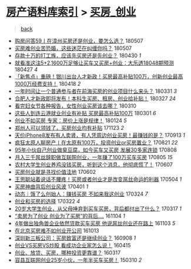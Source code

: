 [房产语料库索引](../../README.md)  > [买房_创业](买房_创业.md)
====
> [back](../README.md)

- [购房问答59丨在漳州买房还是创业，要怎么选？](http://jkwz.applinzi.com/ittc/7100467353563431953.html#%E8%B4%AD%E6%88%BF%E9%97%AE%E7%AD%9459%E4%B8%A8%E5%9C%A8%E6%BC%B3%E5%B7%9E%E4%B9%B0%E6%88%BF%E8%BF%98%E6%98%AF%E5%88%9B%E4%B8%9A%EF%BC%8C%E8%A6%81%E6%80%8E%E4%B9%88%E9%80%89%EF%BC%9F) 180507  
- [买房难创业苦恐婚，这些迷茫在纠缠你吗？](http://jkwz.applinzi.com/ittc/7100283270191383568.html#%E4%B9%B0%E6%88%BF%E9%9A%BE%E5%88%9B%E4%B8%9A%E8%8B%A6%E6%81%90%E5%A9%9A%EF%BC%8C%E8%BF%99%E4%BA%9B%E8%BF%B7%E8%8C%AB%E5%9C%A8%E7%BA%A0%E7%BC%A0%E4%BD%A0%E5%90%97%EF%BC%9F) 180507  
- [存款十万的打工族，应该先买房还是先创业？](http://jkwz.applinzi.com/ittc/7097889366619980810.html#%E5%AD%98%E6%AC%BE%E5%8D%81%E4%B8%87%E7%9A%84%E6%89%93%E5%B7%A5%E6%97%8F%EF%BC%8C%E5%BA%94%E8%AF%A5%E5%85%88%E4%B9%B0%E6%88%BF%E8%BF%98%E6%98%AF%E5%85%88%E5%88%9B%E4%B8%9A%EF%BC%9F) 180430 *1* 
- [就看准这注5+2,1600万足够让买车又买房+创业：大乐透18048期预测](http://jkwz.applinzi.com/ittc/7096351753840886794.html#%E5%B0%B1%E7%9C%8B%E5%87%86%E8%BF%99%E6%B3%A85%2B2%2C1600%E4%B8%87%E8%B6%B3%E5%A4%9F%E8%AE%A9%E4%B9%B0%E8%BD%A6%E5%8F%88%E4%B9%B0%E6%88%BF%2B%E5%88%9B%E4%B8%9A%EF%BC%9A%E5%A4%A7%E4%B9%90%E9%80%8F18048%E6%9C%9F%E9%A2%84%E6%B5%8B) 180427 *4* 
- [「新焦点」重磅！银川出台人才新政！买房最高补贴100万，创新创业最高1000万经费支持！](http://jkwz.applinzi.com/ittc/7093337492029965323.html#%E3%80%8C%E6%96%B0%E7%84%A6%E7%82%B9%E3%80%8D%E9%87%8D%E7%A3%85%EF%BC%81%E9%93%B6%E5%B7%9D%E5%87%BA%E5%8F%B0%E4%BA%BA%E6%89%8D%E6%96%B0%E6%94%BF%EF%BC%81%E4%B9%B0%E6%88%BF%E6%9C%80%E9%AB%98%E8%A1%A5%E8%B4%B4100%E4%B8%87%EF%BC%8C%E5%88%9B%E6%96%B0%E5%88%9B%E4%B8%9A%E6%9C%80%E9%AB%981000%E4%B8%87%E7%BB%8F%E8%B4%B9%E6%94%AF%E6%8C%81%EF%BC%81) 180418 *2* 
- [一年时间让一个普通参与者在前海买房的创业项目什么来头？](http://jkwz.applinzi.com/ittc/7086736164595958794.html#%E4%B8%80%E5%B9%B4%E6%97%B6%E9%97%B4%E8%AE%A9%E4%B8%80%E4%B8%AA%E6%99%AE%E9%80%9A%E5%8F%82%E4%B8%8E%E8%80%85%E5%9C%A8%E5%89%8D%E6%B5%B7%E4%B9%B0%E6%88%BF%E7%9A%84%E5%88%9B%E4%B8%9A%E9%A1%B9%E7%9B%AE%E4%BB%80%E4%B9%88%E6%9D%A5%E5%A4%B4%EF%BC%9F) 180331 *3* 
- [合肥人才新政即将发布！本科生买房、租房、创业给补贴！](http://jkwz.applinzi.com/ittc/7085092919826711568.html#%E5%90%88%E8%82%A5%E4%BA%BA%E6%89%8D%E6%96%B0%E6%94%BF%E5%8D%B3%E5%B0%86%E5%8F%91%E5%B8%83%EF%BC%81%E6%9C%AC%E7%A7%91%E7%94%9F%E4%B9%B0%E6%88%BF%E3%80%81%E7%A7%9F%E6%88%BF%E3%80%81%E5%88%9B%E4%B8%9A%E7%BB%99%E8%A1%A5%E8%B4%B4%EF%BC%81) 180327 *24* 
- [看完妇女节各种报告，女性创业买房该去哪？](http://jkwz.applinzi.com/ittc/7078924413754147856.html#%E7%9C%8B%E5%AE%8C%E5%A6%87%E5%A5%B3%E8%8A%82%E5%90%84%E7%A7%8D%E6%8A%A5%E5%91%8A%EF%BC%8C%E5%A5%B3%E6%80%A7%E5%88%9B%E4%B8%9A%E4%B9%B0%E6%88%BF%E8%AF%A5%E5%8E%BB%E5%93%AA%EF%BC%9F) 180310  
- [这些人到连云港就业创业有补贴 买房最高补贴100万](http://jkwz.applinzi.com/ittc/7075465823496176656.html#%E8%BF%99%E4%BA%9B%E4%BA%BA%E5%88%B0%E8%BF%9E%E4%BA%91%E6%B8%AF%E5%B0%B1%E4%B8%9A%E5%88%9B%E4%B8%9A%E6%9C%89%E8%A1%A5%E8%B4%B4+%E4%B9%B0%E6%88%BF%E6%9C%80%E9%AB%98%E8%A1%A5%E8%B4%B4100%E4%B8%87) 180301 *6* 
- [创业不如买房 专家：房价上涨是规律！](http://jkwz.applinzi.com/ittc/7062130565413602321.html#%E5%88%9B%E4%B8%9A%E4%B8%8D%E5%A6%82%E4%B9%B0%E6%88%BF+%E4%B8%93%E5%AE%B6%EF%BC%9A%E6%88%BF%E4%BB%B7%E4%B8%8A%E6%B6%A8%E6%98%AF%E8%A7%84%E5%BE%8B%EF%BC%81) 180124 *5* 
- [郑州人可以领钱了，买房创业均有补贴](http://jkwz.applinzi.com/ittc/7039147047742080016.html#%E9%83%91%E5%B7%9E%E4%BA%BA%E5%8F%AF%E4%BB%A5%E9%A2%86%E9%92%B1%E4%BA%86%EF%BC%8C%E4%B9%B0%E6%88%BF%E5%88%9B%E4%B8%9A%E5%9D%87%E6%9C%89%E8%A1%A5%E8%B4%B4) 171123 *2* 
- [天价iPhone8发布有人卖肾，有人凭周边创业买房！最赚钱的是？](http://jkwz.applinzi.com/ittc/7012816155759346704.html#%E5%A4%A9%E4%BB%B7iPhone8%E5%8F%91%E5%B8%83%E6%9C%89%E4%BA%BA%E5%8D%96%E8%82%BE%EF%BC%8C%E6%9C%89%E4%BA%BA%E5%87%AD%E5%91%A8%E8%BE%B9%E5%88%9B%E4%B8%9A%E4%B9%B0%E6%88%BF%EF%BC%81%E6%9C%80%E8%B5%9A%E9%92%B1%E7%9A%84%E6%98%AF%EF%BC%9F) 170913 *1* 
- [疯狂太原人聊房产丨在太原有100万，投资创业or买房置业？](http://jkwz.applinzi.com/ittc/7004214294064137232.html#%E7%96%AF%E7%8B%82%E5%A4%AA%E5%8E%9F%E4%BA%BA%E8%81%8A%E6%88%BF%E4%BA%A7%E4%B8%A8%E5%9C%A8%E5%A4%AA%E5%8E%9F%E6%9C%89100%E4%B8%87%EF%BC%8C%E6%8A%95%E8%B5%84%E5%88%9B%E4%B8%9Aor%E4%B9%B0%E6%88%BF%E7%BD%AE%E4%B8%9A%EF%BC%9F) 170821 *22* 
- [95年小伙自己创业做臭豆腐，如今买车又买房 发展30多家连锁](http://jkwz.applinzi.com/ittc/6996477662565237776.html#95%E5%B9%B4%E5%B0%8F%E4%BC%99%E8%87%AA%E5%B7%B1%E5%88%9B%E4%B8%9A%E5%81%9A%E8%87%AD%E8%B1%86%E8%85%90%EF%BC%8C%E5%A6%82%E4%BB%8A%E4%B9%B0%E8%BD%A6%E5%8F%88%E4%B9%B0%E6%88%BF+%E5%8F%91%E5%B1%9530%E5%A4%9A%E5%AE%B6%E8%BF%9E%E9%94%81) 170808  
- [月入三千屌丝辞职做互联网创业，一年赚了100万买车买房](http://jkwz.applinzi.com/ittc/6998095841095844880.html#%E6%9C%88%E5%85%A5%E4%B8%89%E5%8D%83%E5%B1%8C%E4%B8%9D%E8%BE%9E%E8%81%8C%E5%81%9A%E4%BA%92%E8%81%94%E7%BD%91%E5%88%9B%E4%B8%9A%EF%BC%8C%E4%B8%80%E5%B9%B4%E8%B5%9A%E4%BA%86100%E4%B8%87%E4%B9%B0%E8%BD%A6%E4%B9%B0%E6%88%BF) 170805 *15* 
- [农村大学生创业养鸡没钱买房，听到这个消息，他彻底慌了！](http://jkwz.applinzi.com/ittc/6976442886089344004.html#%E5%86%9C%E6%9D%91%E5%A4%A7%E5%AD%A6%E7%94%9F%E5%88%9B%E4%B8%9A%E5%85%BB%E9%B8%A1%E6%B2%A1%E9%92%B1%E4%B9%B0%E6%88%BF%EF%BC%8C%E5%90%AC%E5%88%B0%E8%BF%99%E4%B8%AA%E6%B6%88%E6%81%AF%EF%BC%8C%E4%BB%96%E5%BD%BB%E5%BA%95%E6%85%8C%E4%BA%86%EF%BC%81) 170607  
- [买房创业就是寻找价值洼地](http://jkwz.applinzi.com/ittc/6974570576424207365.html#%E4%B9%B0%E6%88%BF%E5%88%9B%E4%B8%9A%E5%B0%B1%E6%98%AF%E5%AF%BB%E6%89%BE%E4%BB%B7%E5%80%BC%E6%B4%BC%E5%9C%B0) 170602  
- [王思聪站着说话不腰疼！买房或者创业才是改变屌丝命运的利器](http://jkwz.applinzi.com/ittc/6963871214463353860.html#%E7%8E%8B%E6%80%9D%E8%81%AA%E7%AB%99%E7%9D%80%E8%AF%B4%E8%AF%9D%E4%B8%8D%E8%85%B0%E7%96%BC%EF%BC%81%E4%B9%B0%E6%88%BF%E6%88%96%E8%80%85%E5%88%9B%E4%B8%9A%E6%89%8D%E6%98%AF%E6%94%B9%E5%8F%98%E5%B1%8C%E4%B8%9D%E5%91%BD%E8%BF%90%E7%9A%84%E5%88%A9%E5%99%A8) 170504 *1* 
- [买房神曲背后创业风波](http://jkwz.applinzi.com/ittc/6951606387686769668.html#%E4%B9%B0%E6%88%BF%E7%A5%9E%E6%9B%B2%E8%83%8C%E5%90%8E%E5%88%9B%E4%B8%9A%E9%A3%8E%E6%B3%A2) 170401 *1* 
- [动态｜饿了么创始人：赚钱买房 不如来我这创业](http://jkwz.applinzi.com/ittc/6948596557124469764.html#%E5%8A%A8%E6%80%81%EF%BD%9C%E9%A5%BF%E4%BA%86%E4%B9%88%E5%88%9B%E5%A7%8B%E4%BA%BA%EF%BC%9A%E8%B5%9A%E9%92%B1%E4%B9%B0%E6%88%BF+%E4%B8%8D%E5%A6%82%E6%9D%A5%E6%88%91%E8%BF%99%E5%88%9B%E4%B8%9A) 170324 *7* 
- [创业和买房的选择](http://jkwz.applinzi.com/ittc/6947830739893748740.html#%E5%88%9B%E4%B8%9A%E5%92%8C%E4%B9%B0%E6%88%BF%E7%9A%84%E9%80%89%E6%8B%A9) 170322 *4* 
- [20岁大学生创业，从父母唾弃到买车买房，背后都付出了什么？](http://jkwz.applinzi.com/ittc/6946027195511342084.html#20%E5%B2%81%E5%A4%A7%E5%AD%A6%E7%94%9F%E5%88%9B%E4%B8%9A%EF%BC%8C%E4%BB%8E%E7%88%B6%E6%AF%8D%E5%94%BE%E5%BC%83%E5%88%B0%E4%B9%B0%E8%BD%A6%E4%B9%B0%E6%88%BF%EF%BC%8C%E8%83%8C%E5%90%8E%E9%83%BD%E4%BB%98%E5%87%BA%E4%BA%86%E4%BB%80%E4%B9%88%EF%BC%9F) 170317 *1* 
- [“卖房为了创业 创业为了买房”的背后....](http://jkwz.applinzi.com/ittc/6896564568536384517.html#%E2%80%9C%E5%8D%96%E6%88%BF%E4%B8%BA%E4%BA%86%E5%88%9B%E4%B8%9A+%E5%88%9B%E4%B8%9A%E4%B8%BA%E4%BA%86%E4%B9%B0%E6%88%BF%E2%80%9D%E7%9A%84%E8%83%8C%E5%90%8E....) 161104 *1* 
- [4年做出独角兽企业依然贷款买车买房 他说屌丝创业还在路上](http://jkwz.applinzi.com/ittc/6896312368006431748.html#4%E5%B9%B4%E5%81%9A%E5%87%BA%E7%8B%AC%E8%A7%92%E5%85%BD%E4%BC%81%E4%B8%9A%E4%BE%9D%E7%84%B6%E8%B4%B7%E6%AC%BE%E4%B9%B0%E8%BD%A6%E4%B9%B0%E6%88%BF+%E4%BB%96%E8%AF%B4%E5%B1%8C%E4%B8%9D%E5%88%9B%E4%B8%9A%E8%BF%98%E5%9C%A8%E8%B7%AF%E4%B8%8A) 161103 *5* 
- [在北京买房难不如创业开公司](http://jkwz.applinzi.com/ittc/6888512300293555205.html#%E5%9C%A8%E5%8C%97%E4%BA%AC%E4%B9%B0%E6%88%BF%E9%9A%BE%E4%B8%8D%E5%A6%82%E5%88%9B%E4%B8%9A%E5%BC%80%E5%85%AC%E5%8F%B8) 161013  
- [深圳新三板公司：买房致富还是继续创业？](http://jkwz.applinzi.com/ittc/6875452737428390916.html#%E6%B7%B1%E5%9C%B3%E6%96%B0%E4%B8%89%E6%9D%BF%E5%85%AC%E5%8F%B8%EF%BC%9A%E4%B9%B0%E6%88%BF%E8%87%B4%E5%AF%8C%E8%BF%98%E6%98%AF%E7%BB%A7%E7%BB%AD%E5%88%9B%E4%B8%9A%EF%BC%9F) 160908 *1* 
- [创业VS买房VS炒股 看成功企业家怎么说！](http://jkwz.applinzi.com/ittc/6821391173943821316.html#%E5%88%9B%E4%B8%9AVS%E4%B9%B0%E6%88%BFVS%E7%82%92%E8%82%A1+%E7%9C%8B%E6%88%90%E5%8A%9F%E4%BC%81%E4%B8%9A%E5%AE%B6%E6%80%8E%E4%B9%88%E8%AF%B4%EF%BC%81) 160415  
- [创业、放贷、买房，哪种投资更靠谱？](http://jkwz.applinzi.com/ittc/6810637683961365508.html#%E5%88%9B%E4%B8%9A%E3%80%81%E6%94%BE%E8%B4%B7%E3%80%81%E4%B9%B0%E6%88%BF%EF%BC%8C%E5%93%AA%E7%A7%8D%E6%8A%95%E8%B5%84%E6%9B%B4%E9%9D%A0%E8%B0%B1%EF%BC%9F) 160317  
- [容县互联网创业25岁小伙，一年半买车买房！](http://jkwz.applinzi.com/ittc/547650611396824374.html#%E5%AE%B9%E5%8E%BF%E4%BA%92%E8%81%94%E7%BD%91%E5%88%9B%E4%B8%9A25%E5%B2%81%E5%B0%8F%E4%BC%99%EF%BC%8C%E4%B8%80%E5%B9%B4%E5%8D%8A%E4%B9%B0%E8%BD%A6%E4%B9%B0%E6%88%BF%EF%BC%81) 150310 *2* 

